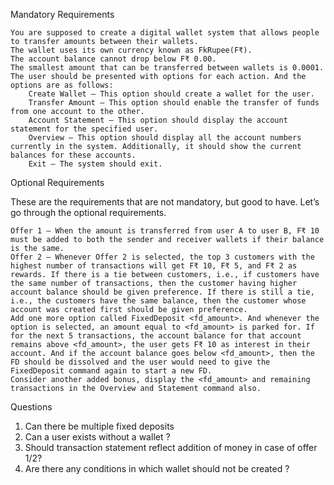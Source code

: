 Mandatory Requirements

    You are supposed to create a digital wallet system that allows people to transfer amounts between their wallets.
    The wallet uses its own currency known as FkRupee(F₹).
    The account balance cannot drop below F₹ 0.00.
    The smallest amount that can be transferred between wallets is 0.0001.
    The user should be presented with options for each action. And the options are as follows:
        Create Wallet – This option should create a wallet for the user.
        Transfer Amount – This option should enable the transfer of funds from one account to the other.
        Account Statement – This option should display the account statement for the specified user.
        Overview – This option should display all the account numbers currently in the system. Additionally, it should show the current balances for these accounts.
        Exit – The system should exit.

Optional Requirements

These are the requirements that are not mandatory, but good to have. Let’s go through the optional requirements.

    Offer 1 – When the amount is transferred from user A to user B, F₹ 10 must be added to both the sender and receiver wallets if their balance is the same.
    Offer 2 – Whenever Offer 2 is selected, the top 3 customers with the highest number of transactions will get F₹ 10, F₹ 5, and F₹ 2 as rewards. If there is a tie between customers, i.e., if customers have the same number of transactions, then the customer having higher account balance should be given preference. If there is still a tie, i.e., the customers have the same balance, then the customer whose account was created first should be given preference.
    Add one more option called FixedDeposit <fd_amount>. And whenever the option is selected, an amount equal to <fd_amount> is parked for. If for the next 5 transactions, the account balance for that account remains above <fd_amount>, the user gets F₹ 10 as interest in their account. And if the account balance goes below <fd_amount>, then the FD should be dissolved and the user would need to give the FixedDeposit command again to start a new FD.
    Consider another added bonus, display the <fd_amount> and remaining transactions in the Overview and Statement command also.

Questions
1. Can there be multiple fixed deposits
2. Can a user exists without a wallet ?
3. Should transaction statement reflect addition of money in case of offer 1/2?
4. Are there any conditions in which wallet should not be created ?